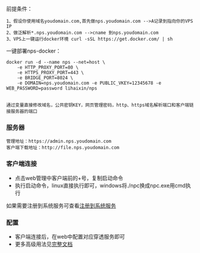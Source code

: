 前提条件：

    1、假设你使用域名youdomain.com,首先做nps.youdomain.com -->A记录到指向你的VPS IP
    2、做泛解析*.nps.youdomain.com -->cname 到nps.youdomain.com
    3、VPS上一键运行docker环境 curl -sSL https://get.docker.com/ | sh 

一键部署nps-docker：

    docker run -d --name nps --net=host \
        -e HTTP_PROXY_PORT=80 \
        -e HTTPS_PROXY_PORT=443 \
        -e BRIDGE_PORT=8024 \
        -e DOMAIN=nps.youdomain.com -e PUBLIC_VKEY=12345678 -e WEB_PASSWORD=password lihaixin/nps
        
     
    通过变量直接修改域名，公共密钥KEY，网页管理密码，http、https域名解析端口和客户端链接服务器的端口
    
 
### 服务器
    
    管理地址：https://admin.nps.youdomain.com  
    客户端下载地址：http://file.nps.youdomain.com
    
    
### 客户端连接
- 点击web管理中客户端前的+号，复制启动命令
- 执行启动命令，linux直接执行即可，windows将./npc换成npc.exe用cmd执行

如果需要注册到系统服务可查看[注册到系统服务](https://ehang-io.github.io/nps/#/use?id=注册到系统服务)

### 配置
- 客户端连接后，在web中配置对应穿透服务即可
- 更多高级用法见[完整文档](https://ehang-io.github.io/nps/)
